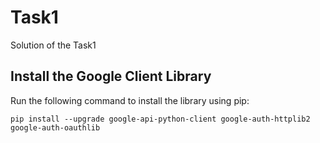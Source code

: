 # Task1
Solution of the Task1

## Install the Google Client Library

Run the following command to install the library using pip:

```
pip install --upgrade google-api-python-client google-auth-httplib2 google-auth-oauthlib
```
